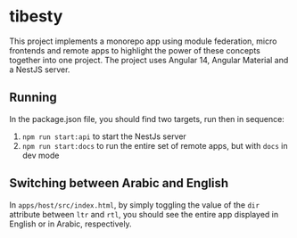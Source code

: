 # tibesty

This project implements a monorepo app using module federation, micro frontends and remote apps to highlight the power of these concepts together into one project.
The project uses Angular 14, Angular Material and a NestJS server.

## Running
In the package.json file, you should find two targets, run then in sequence:
1. `npm run start:api` to start the NestJs server
2. `npm run start:docs` to run the entire set of remote apps, but with `docs` in dev mode

## Switching between Arabic and English
In `apps/host/src/index.html`, by simply toggling the value of the `dir` attribute between `ltr` and `rtl`, you should see the entire app displayed in English or in Arabic, respectively.
